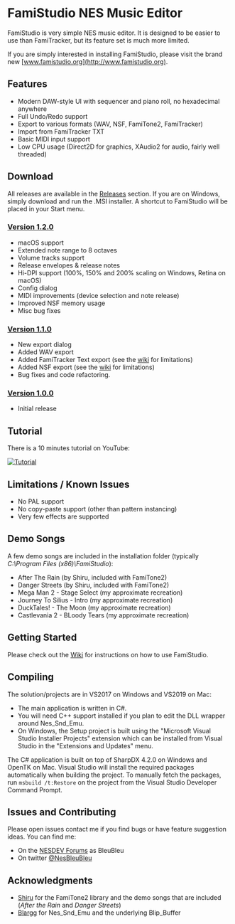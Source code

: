 # FamiStudio NES Music Editor
FamiStudio is very simple NES music editor. It is designed to be easier to use than FamiTracker, but its feature set is much more limited.

If you are simply interested in installing FamiStudio, please visit the brand new [www.famistudio.org](http://www.famistudio.org).

## Features
- Modern DAW-style UI with sequencer and piano roll, no hexadecimal anywhere
- Full Undo/Redo support
- Export to various formats (WAV, NSF, FamiTone2, FamiTracker)
- Import from FamiTracker TXT
- Basic MIDI input support 
- Low CPU usage (Direct2D for graphics, XAudio2 for audio, fairly well threaded)

## Download
All releases are available in the [Releases](https://github.com/BleuBleu/FamiStudio/releases) section. If you are on Windows, simply download and run the .MSI installer. A shortcut to FamiStudio will be placed in your Start menu.

### [Version 1.2.0](https://github.com/BleuBleu/FamiStudio/releases/tag/1.2.0)
- macOS support 
- Extended note range to 8 octaves
- Volume tracks support
- Release envelopes & release notes
- Hi-DPI support (100%, 150% and 200% scaling on Windows, Retina on macOS)
- Config dialog
- MIDI improvements (device selection and note release)
- Improved NSF memory usage
- Misc bug fixes

### [Version 1.1.0](https://github.com/BleuBleu/FamiStudio/releases/tag/1.1.0)
- New export dialog
- Added WAV export
- Added FamiTracker Text export (see the [wiki](https://github.com/BleuBleu/FamiStudio/wiki) for limitations)
- Added NSF export (see the [wiki](https://github.com/BleuBleu/FamiStudio/wiki) for limitations)
- Bug fixes and code refactoring.

### [Version 1.0.0](https://github.com/BleuBleu/FamiStudio/releases/tag/1.0.0)
- Initial release

## Tutorial
There is a 10 minutes tutorial on YouTube:

[![Tutorial](https://github.com/BleuBleu/FamiStudio/blob/master/Wiki/Video.png)](https://www.youtube.com/watch?v=_unlyRlsbcM)

## Limitations / Known Issues 
- No PAL support
- No copy-paste support (other than pattern instancing)
- Very few effects are supported

## Demo Songs
A few demo songs are included in the installation folder (typically _C:\Program Files (x86)\FamiStudio_):
- After The Rain (by Shiru, included with FamiTone2)
- Danger Streets (by Shiru, included with FamiTone2)
- Mega Man 2 - Stage Select (my approximate recreation)
- Journey To Silius - Intro (my approximate recreation)
- DuckTales! - The Moon (my approximate recreation)
- Castlevania 2 - BLoody Tears (my approximate recreation)

## Getting Started
Please check out the [Wiki](https://github.com/BleuBleu/FamiStudio/wiki) for instructions on how to use FamiStudio.

## Compiling
The solution/projects are in VS2017 on Windows and VS2019 on Mac:
- The main application is written in C#.
- You will need C++ support installed if you plan to edit the DLL wrapper around Nes_Snd_Emu.
- On Windows, the Setup project is built using the "Microsoft Visual Studio Installer Projects" extension which can be installed from Visual Studio in the "Extensions and Updates" menu.

The C# application is built on top of SharpDX 4.2.0 on Windows and OpenTK on Mac. Visual Studio will install the required packages automatically when building the project.
To manually fetch the packages, run `msbuild /t:Restore` on the project from the Visual Studio Developer Command Prompt.

## Issues and Contributing
Please open issues contact me if you find bugs or have feature suggestion ideas. 
You can find me:
- On the [NESDEV Forums](https://forums.nesdev.com/) as BleuBleu 
- On twitter [@NesBleuBleu](http://www.twitter.com/nesbleubleu)

## Acknowledgments
- [Shiru](https://shiru.untergrund.net/code.shtml) for the FamiTone2 library and the demo songs that are included (_After the Rain_ and _Danger Streets_)
- [Blargg](http://www.slack.net/~ant/) for Nes_Snd_Emu and the underlying Blip_Buffer

